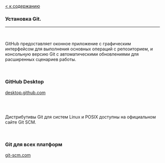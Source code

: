 [< к содержанию](./readme.md)

### Установка Git.

---

<br>

GitHub предоставляет оконное приложение с графическим интерфейсом для выполнения основных операций с репозиторием, и консольную версию Git с автоматическими обновлениями для расширенных сценариев работы.

<br>

### GitHub Desktop

[desktop.github.com](https://desktop.github.com/)

<br>
<br>

Дистрибутивы Git для систем Linux и POSIX доступны на официальном сайте Git SCM.

<br>

### Git для всех платформ

[git-scm.com](https://git-scm.com/)